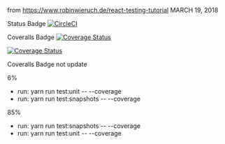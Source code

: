 from
https://www.robinwieruch.de/react-testing-tutorial  MARCH 19, 2018


Status Badge
[![CircleCI](https://circleci.com/gh/PavelPoroskov/test_testing.svg?style=svg)](https://circleci.com/gh/PavelPoroskov/test_testing)

Coveralls Badge
[![Coverage Status](https://coveralls.io/repos/github/PavelPoroskov/test_testing/badge.svg?branch=master)](https://coveralls.io/github/PavelPoroskov/test_testing?branch=master)


[![Coverage Status](https://coveralls.io/repos/github/PavelPoroskov/test_testing/badge.png?branch=master)](https://coveralls.io/github/PavelPoroskov/test_testing?branch=master)


Coveralls Badge not update

6%
  - run: yarn run test:unit -- --coverage
  - run: yarn run test:snapshots -- --coverage

85%
  - run: yarn run test:snapshots -- --coverage
  - run: yarn run test:unit -- --coverage
